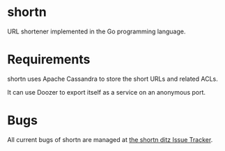 shortn
======

URL shortener implemented in the Go programming language.


Requirements
============

shortn uses Apache Cassandra to store the short URLs and related ACLs.

It can use Doozer to export itself as a service on an anonymous port.


Bugs
====

All current bugs of shortn are managed at
[the shortn ditz Issue Tracker](http://shortn.ancient-solutions.com/bugtracker/).
